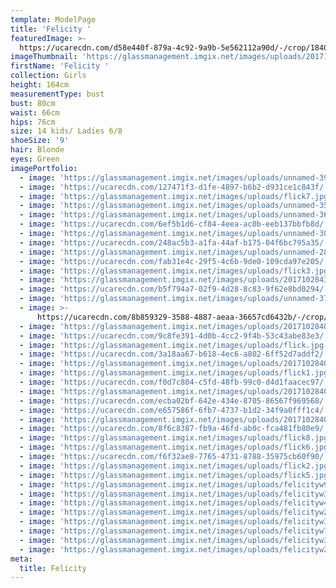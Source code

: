 ```yaml
---
template: ModelPage
title: 'Felicity '
featuredImage: >-
  https://ucarecdn.com/d58e440f-879a-4c92-9a9b-5e562112a90d/-/crop/1840x601/0,580/-/preview/
imageThumbnail: 'https://glassmanagement.imgix.net/images/uploads/201710284006_preview.jpg'
firstName: 'Felicity '
collection: Girls
height: 164cm
measurementType: bust
bust: 80cm
waist: 66cm
hips: 76cm
size: 14 kids/ Ladies 6/8
shoeSize: '9'
hair: Blonde
eyes: Green
imagePortfolio:
  - image: 'https://glassmanagement.imgix.net/images/uploads/unnamed-39.jpg'
  - image: 'https://ucarecdn.com/127471f3-d1fe-4897-b6b2-d931ce1c843f/'
  - image: 'https://glassmanagement.imgix.net/images/uploads/flick7.jpg'
  - image: 'https://glassmanagement.imgix.net/images/uploads/unnamed-35.jpg'
  - image: 'https://glassmanagement.imgix.net/images/uploads/unnamed-36.jpg'
  - image: 'https://ucarecdn.com/6ef5b1d6-cf84-4eea-ac0b-eeb137bbfb8d/'
  - image: 'https://glassmanagement.imgix.net/images/uploads/unnamed-30.jpg'
  - image: 'https://ucarecdn.com/248ac5b3-a1fa-44af-b175-04f6bc795a35/'
  - image: 'https://glassmanagement.imgix.net/images/uploads/unnamed-28.jpg'
  - image: 'https://ucarecdn.com/fab31e4c-29f5-4c6b-9de0-109cda97e205/'
  - image: 'https://glassmanagement.imgix.net/images/uploads/flick3.jpg'
  - image: 'https://glassmanagement.imgix.net/images/uploads/201710284327.jpg'
  - image: 'https://ucarecdn.com/b5f794a7-02f9-4d28-8c83-9f62e8bd0294/'
  - image: 'https://glassmanagement.imgix.net/images/uploads/unnamed-37.jpg'
  - image: >-
      https://ucarecdn.com/8b859329-3588-4887-aeaa-36657cd6432b/-/crop/925x1258/0,271/-/preview/
  - image: 'https://glassmanagement.imgix.net/images/uploads/201710284052_preview.jpg'
  - image: 'https://ucarecdn.com/9c8fe391-4d0b-4cc2-9f4b-53c43abe83e3/'
  - image: 'https://glassmanagement.imgix.net/images/uploads/flick.jpg'
  - image: 'https://ucarecdn.com/3a18aa67-b618-4ec6-a802-6ff52d7addf2/'
  - image: 'https://glassmanagement.imgix.net/images/uploads/201710284049_preview.jpg'
  - image: 'https://glassmanagement.imgix.net/images/uploads/flick1.jpg'
  - image: 'https://ucarecdn.com/f0d7c804-c5fd-48fb-99c0-d4d1faacec97/'
  - image: 'https://glassmanagement.imgix.net/images/uploads/201710284042_preview.jpg'
  - image: 'https://ucarecdn.com/ecba02bf-642e-434e-8705-86567f969568/'
  - image: 'https://ucarecdn.com/e657586f-6fb7-4737-b1d2-34f9a0fff1c4/'
  - image: 'https://glassmanagement.imgix.net/images/uploads/201710284018_preview.jpg'
  - image: 'https://ucarecdn.com/8f6c8387-fb9a-46fd-ab0c-fca481fb80e9/'
  - image: 'https://glassmanagement.imgix.net/images/uploads/flick8.jpg'
  - image: 'https://glassmanagement.imgix.net/images/uploads/flick6.jpg'
  - image: 'https://ucarecdn.com/f6f32ae8-7765-4731-8788-35975cb60f90/'
  - image: 'https://glassmanagement.imgix.net/images/uploads/flick2.jpg'
  - image: 'https://glassmanagement.imgix.net/images/uploads/flick5.jpg'
  - image: 'https://glassmanagement.imgix.net/images/uploads/felicityw982304.jpg'
  - image: 'https://glassmanagement.imgix.net/images/uploads/felicityw32u4.jpg'
  - image: 'https://glassmanagement.imgix.net/images/uploads/felicityw42098.jpg'
  - image: 'https://glassmanagement.imgix.net/images/uploads/felicityw234879.jpg'
  - image: 'https://glassmanagement.imgix.net/images/uploads/felicityw38u242.jpg'
  - image: 'https://glassmanagement.imgix.net/images/uploads/felicityw73842.jpg'
  - image: 'https://glassmanagement.imgix.net/images/uploads/felicityw3248.jpg'
  - image: 'https://glassmanagement.imgix.net/images/uploads/felicityw23784.jpg'
meta:
  title: Felicity
---
```


